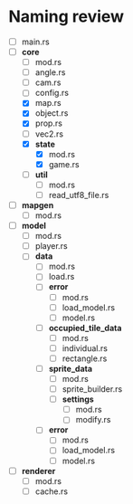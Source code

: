 # Naming review

- [ ] main.rs
- [ ] **core**
  - [ ] mod.rs
  - [ ] angle.rs
  - [ ] cam.rs
  - [ ] config.rs
  - [x] map.rs
  - [x] object.rs
  - [x] prop.rs
  - [ ] vec2.rs
  - [x] **state**
    - [x] mod.rs
    - [x] game.rs
  - [ ] **util**
    - [ ] mod.rs
    - [ ] read_utf8_file.rs
- [ ] **mapgen**
  - [ ] mod.rs
- [ ] **model**
  - [ ] mod.rs
  - [ ] player.rs
  - [ ] **data**
    - [ ] mod.rs
    - [ ] load.rs
    - [ ] **error**
      - [ ] mod.rs
      - [ ] load_model.rs
      - [ ] model.rs
    - [ ] **occupied_tile_data**
      - [ ] mod.rs
      - [ ] individual.rs
      - [ ] rectangle.rs
    - [ ] **sprite_data**
      - [ ] mod.rs
      - [ ] sprite_builder.rs
      - [ ] **settings**
        - [ ] mod.rs
        - [ ] modify.rs
    - [ ] **error**
      - [ ] mod.rs
      - [ ] load_model.rs
      - [ ] model.rs
- [ ] **renderer**
  - [ ] mod.rs
  - [ ] cache.rs
